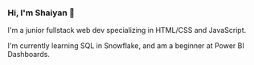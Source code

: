 ### Hi, I'm Shaiyan 👋
I'm a junior fullstack web dev specializing in HTML/CSS and JavaScript. 

I'm currently learning SQL in Snowflake, and am a beginner at Power BI Dashboards.

<!--
**pinkx-xlink/pinkx-xlink** is a ✨ _special_ ✨ repository because its `README.md` (this file) appears on your GitHub profile.

Here are some ideas to get you started:

- 🔭 I’m currently working on ...
- 🌱 I’m currently learning ...
- 👯 I’m looking to collaborate on ...
- 🤔 I’m looking for help with ...
- 💬 Ask me about ...
- 📫 How to reach me: ...
- 😄 Pronouns: ...
- ⚡ Fun fact: ...
-->
